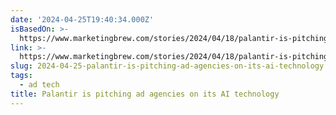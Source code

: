 ```yaml
---
date: '2024-04-25T19:40:34.000Z'
isBasedOn: >-
  https://www.marketingbrew.com/stories/2024/04/18/palantir-is-pitching-ad-agencies-on-its-ai-technology
link: >-
  https://www.marketingbrew.com/stories/2024/04/18/palantir-is-pitching-ad-agencies-on-its-ai-technology
slug: 2024-04-25-palantir-is-pitching-ad-agencies-on-its-ai-technology
tags:
  - ad tech
title: Palantir is pitching ad agencies on its AI technology
---
```


